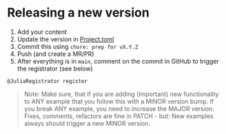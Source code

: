 # Releasing a new version

1. Add your content
2. Update the version in [Project.toml](./Project.toml)
3. Commit this using `chore: prep for vX.Y.Z`
4. Push (and create a MR/PR)
5. After everything is in `main`, comment on the commit in GitHub to trigger the registrator (see below)

```text
@JuliaRegistrator register
```

> Note: Make sure, that if you are adding (important) new functionality to ANY example that you follow this with a MINOR
> version bump. If you break ANY example, you need to increase the MAJOR version. Fixes, comments, refactors are fine in
> PATCH - but: New examples always should trigger a new MINOR version.
